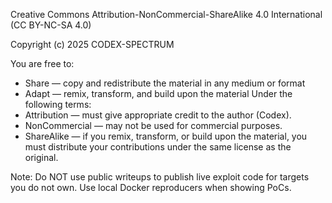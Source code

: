 Creative Commons Attribution-NonCommercial-ShareAlike 4.0 International (CC BY-NC-SA 4.0)


Copyright (c) 2025 CODEX-SPECTRUM


You are free to:
- Share — copy and redistribute the material in any medium or format
- Adapt — remix, transform, and build upon the material
Under the following terms:
- Attribution — must give appropriate credit to the author (Codex).
- NonCommercial — may not be used for commercial purposes.
- ShareAlike — if you remix, transform, or build upon the material, you must distribute your contributions under the same license as the original.


Note: Do NOT use public writeups to publish live exploit code for targets you do not own. Use local Docker reproducers when showing PoCs.
